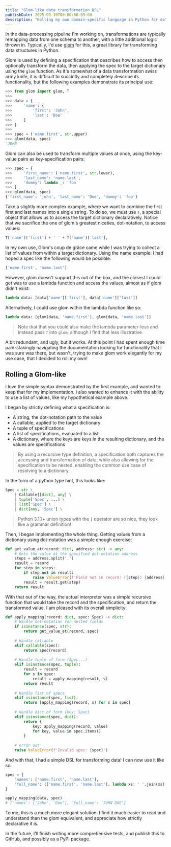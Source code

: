 ```yaml
---
title: "Glom-like data transformation DSL"
publishDate: 2025-03-10T00:00:00-05:00
description: "Rolling my own domain-specific language in Python for data transformation"
---
```


In the data-processing pipeline I'm working on, transformations are typically remapping data from one schema to another, with a little additional logic thrown in. Typically, I'd use [glom](https://glom.readthedocs.io/en/latest/) for this, a great library for transforming data structures in Python.

Glom is used by defining a specification that describes how to access then optionally transform the data, then applying the spec to the target dictionary using the `glom` function. As it's somewhat of a data transformation swiss army knife, it is difficult to succintly and completely describe its functionality, but the following examples demonstrate its principal use:

```python
>>> from glom import glom, T
>>> 
>>> data = {
>>>     'name': {
>>>         'first': 'John',
>>>         'last': 'Doe'
>>>     }
>>> }
>>> 
>>> spec = ('name.first', str.upper)
>>> glom(data, spec)
'JOHN'
```

Glom can also be used to transform multiple values at once, using the key-value pairs as key-specification pairs:

```python
>>> spec = {
>>>     'first_name': ('name.first', str.lower),
>>>     'last_name': 'name.last',
>>>     'dummy': lambda _: 'foo'
>>> }
>>> glom(data, spec)
{'first_name': 'john', 'last_name': 'Doe', 'dummy': 'foo'}
```

Take a slightly more complex example, where we want to combine the first first and last names into a single string. To do so, we must use `T`, a special object that allows us to access the target dictionary declaratively. Notice that we sacrifice the one of glom's greatest niceties, dot-notation, to access values:

```python
T['name']['first'] + ' ' + T['name']['last'],
```

In my own use, Glom's coup de grâce came while I was trying to collect a list of values from within a target dictionary. Using the name example: I had hoped a spec like the following would be possible:

```python
['name.first', 'name.last']
```

However, glom doesn't support this out of the box, and the closest I could get was to use a lambda function and access the values, almost as if glom didn't exist:

```python
lambda data: [data['name']['first'], data['name']['last']]
```

Alternatively, I could use glom within the lambda function like so:

```python
lambda data: [glom(data, 'name.first'), glom(data, 'name.last')]
```
> Note that that you could also make the lambda parameter-less and instead pass `T` into `glom`, although I find that less illustrative.


A bit redundant, and ugly, but it works. At this point I had spent enough time pain-stakingly navigating the documentation looking for functionality that I was sure was there, but wasn't, trying to make glom work elegantly for my use case, that I decided to roll my own!

## Rolling a Glom-like

I love the simple syntax demonstrated by the first example, and wanted to keep that for my implementation. I also wanted to enhance it with the ability to use a list of values, like my hypothetical example above.

I began by strictly defining what a specification is:
- A string, the dot-notation path to the value
- A callable, applied to the target dictionary
- A tuple of specifications
- A list of specifications, evaluated to a list
- A dictionary, where the keys are keys in the resulting dictionary, and the values are specifications
> By using a recursive type definition, a specification both captures the accessing and transformation of data, while also allowing for the specification to be nested, enabling the common use case of resolving to a dictionary.

In the form of a python type hint, this looks like:

```python
Spec = str \
    | Callable[[dict], any] \
    | tuple['Spec', ...] \
    | list['Spec'] \
    | dict[any, 'Spec'] \
```
> Python 3.10+ union types with the `|` operator are so nice, they look like a grammar definition!

Then, I began implementing the whole thing. Getting values from a dictionary using dot-notation was a simple enough exercise:

```python
def get_value_at(record: dict, address: str) -> any:
    # Gets the value at the specified dot-notation address
    steps = address.split('.')
    result = record
    for step in steps:
        if step not in result:
            raise ValueError(f'Field not in record: ({step}) {address}')
        result = result.get(step)
    return result
```

With that out of the way, the actual interpreter was a simple recursive function that would take the record and the specification, and return the transformed value. I am pleased with its overall simplicity:

```python
def apply_mapping(record: dict, spec: Spec) -> dict:
    # Handle dot-notation for nested fields
    if isinstance(spec, str):
        return get_value_at(record, spec)
    
    # Handle callable
    elif callable(spec):
        return spec(record)
    
    # Handle tuple of form (Spec...)
    elif isinstance(spec, tuple):
        result = record
        for s in spec:
            result = apply_mapping(result, s)
        return result
    
    # Handle list of specs
    elif isinstance(spec, list):
        return [apply_mapping(record, s) for s in spec]
    
    # Handle dict of form {key: Spec}
    elif isinstance(spec, dict):
        return {
            key: apply_mapping(record, value)
            for key, value in spec.items()
        }
    
    # error out
    raise ValueError(f'Invalid spec: {spec}')
```

And with that, I had a simple DSL for transforming data! I can now use it like so:

```python
spec = {
    'names': ['name.first', 'name.last'],
    'full_name': (['name.first', 'name.last'], lambda xs: ' '.join(xs), str.upper)
}

apply_mapping(data, spec)
# {'names': ['John', 'Doe'], 'full_name': 'JOHN DOE'}
```

To me, this is a much more elegant solution: I find it much easier to read and understand than the glom equivalent, and appreciate how strictly declarative it is.

In the future, I'll finish writing more comprehensive tests, and publish this to GitHub, and possibly as a PyPI package.